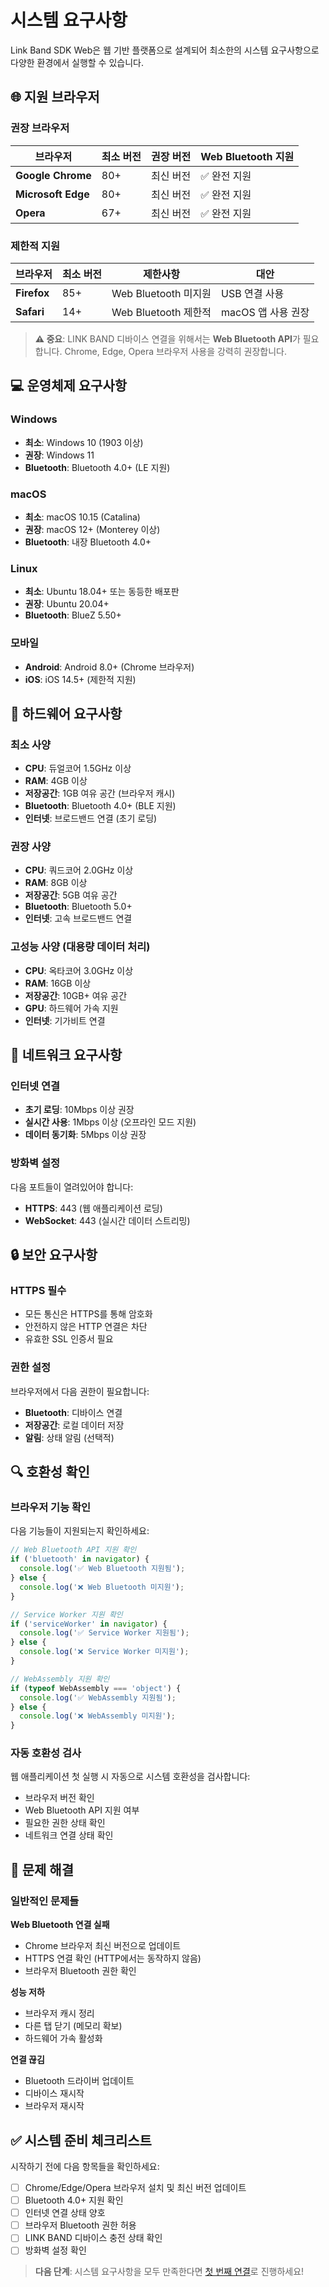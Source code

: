 # 시스템 요구사항

Link Band SDK Web은 웹 기반 플랫폼으로 설계되어 최소한의 시스템 요구사항으로 다양한 환경에서 실행할 수 있습니다.

## 🌐 지원 브라우저

### 권장 브라우저
| 브라우저 | 최소 버전 | 권장 버전 | Web Bluetooth 지원 |
|----------|-----------|-----------|-------------------|
| **Google Chrome** | 80+ | 최신 버전 | ✅ 완전 지원 |
| **Microsoft Edge** | 80+ | 최신 버전 | ✅ 완전 지원 |
| **Opera** | 67+ | 최신 버전 | ✅ 완전 지원 |

### 제한적 지원
| 브라우저 | 최소 버전 | 제한사항 | 대안 |
|----------|-----------|----------|------|
| **Firefox** | 85+ | Web Bluetooth 미지원 | USB 연결 사용 |
| **Safari** | 14+ | Web Bluetooth 제한적 | macOS 앱 사용 권장 |

> **⚠️ 중요**: LINK BAND 디바이스 연결을 위해서는 **Web Bluetooth API**가 필요합니다. Chrome, Edge, Opera 브라우저 사용을 강력히 권장합니다.

## 💻 운영체제 요구사항

### Windows
- **최소**: Windows 10 (1903 이상)
- **권장**: Windows 11
- **Bluetooth**: Bluetooth 4.0+ (LE 지원)

### macOS
- **최소**: macOS 10.15 (Catalina)
- **권장**: macOS 12+ (Monterey 이상)
- **Bluetooth**: 내장 Bluetooth 4.0+

### Linux
- **최소**: Ubuntu 18.04+ 또는 동등한 배포판
- **권장**: Ubuntu 20.04+
- **Bluetooth**: BlueZ 5.50+

### 모바일
- **Android**: Android 8.0+ (Chrome 브라우저)
- **iOS**: iOS 14.5+ (제한적 지원)

## 🔧 하드웨어 요구사항

### 최소 사양
- **CPU**: 듀얼코어 1.5GHz 이상
- **RAM**: 4GB 이상
- **저장공간**: 1GB 여유 공간 (브라우저 캐시)
- **Bluetooth**: Bluetooth 4.0+ (BLE 지원)
- **인터넷**: 브로드밴드 연결 (초기 로딩)

### 권장 사양
- **CPU**: 쿼드코어 2.0GHz 이상
- **RAM**: 8GB 이상
- **저장공간**: 5GB 여유 공간
- **Bluetooth**: Bluetooth 5.0+
- **인터넷**: 고속 브로드밴드 연결

### 고성능 사양 (대용량 데이터 처리)
- **CPU**: 옥타코어 3.0GHz 이상
- **RAM**: 16GB 이상
- **저장공간**: 10GB+ 여유 공간
- **GPU**: 하드웨어 가속 지원
- **인터넷**: 기가비트 연결

## 📡 네트워크 요구사항

### 인터넷 연결
- **초기 로딩**: 10Mbps 이상 권장
- **실시간 사용**: 1Mbps 이상 (오프라인 모드 지원)
- **데이터 동기화**: 5Mbps 이상 권장

### 방화벽 설정
다음 포트들이 열려있어야 합니다:
- **HTTPS**: 443 (웹 애플리케이션 로딩)
- **WebSocket**: 443 (실시간 데이터 스트리밍)

## 🔒 보안 요구사항

### HTTPS 필수
- 모든 통신은 HTTPS를 통해 암호화
- 안전하지 않은 HTTP 연결은 차단
- 유효한 SSL 인증서 필요

### 권한 설정
브라우저에서 다음 권한이 필요합니다:
- **Bluetooth**: 디바이스 연결
- **저장공간**: 로컬 데이터 저장
- **알림**: 상태 알림 (선택적)

## 🔍 호환성 확인

### 브라우저 기능 확인
다음 기능들이 지원되는지 확인하세요:

```javascript
// Web Bluetooth API 지원 확인
if ('bluetooth' in navigator) {
  console.log('✅ Web Bluetooth 지원됨');
} else {
  console.log('❌ Web Bluetooth 미지원');
}

// Service Worker 지원 확인
if ('serviceWorker' in navigator) {
  console.log('✅ Service Worker 지원됨');
} else {
  console.log('❌ Service Worker 미지원');
}

// WebAssembly 지원 확인
if (typeof WebAssembly === 'object') {
  console.log('✅ WebAssembly 지원됨');
} else {
  console.log('❌ WebAssembly 미지원');
}
```

### 자동 호환성 검사
웹 애플리케이션 첫 실행 시 자동으로 시스템 호환성을 검사합니다:
- 브라우저 버전 확인
- Web Bluetooth API 지원 여부
- 필요한 권한 상태 확인
- 네트워크 연결 상태 확인

## 🚨 문제 해결

### 일반적인 문제들

**Web Bluetooth 연결 실패**
- Chrome 브라우저 최신 버전으로 업데이트
- HTTPS 연결 확인 (HTTP에서는 동작하지 않음)
- 브라우저 Bluetooth 권한 확인

**성능 저하**
- 브라우저 캐시 정리
- 다른 탭 닫기 (메모리 확보)
- 하드웨어 가속 활성화

**연결 끊김**
- Bluetooth 드라이버 업데이트
- 디바이스 재시작
- 브라우저 재시작

## ✅ 시스템 준비 체크리스트

시작하기 전에 다음 항목들을 확인하세요:

- [ ] Chrome/Edge/Opera 브라우저 설치 및 최신 버전 업데이트
- [ ] Bluetooth 4.0+ 지원 확인
- [ ] 인터넷 연결 상태 양호
- [ ] 브라우저 Bluetooth 권한 허용
- [ ] LINK BAND 디바이스 충전 상태 확인
- [ ] 방화벽 설정 확인

> **다음 단계**: 시스템 요구사항을 모두 만족한다면 [첫 번째 연결](first-connection.md)로 진행하세요! 
